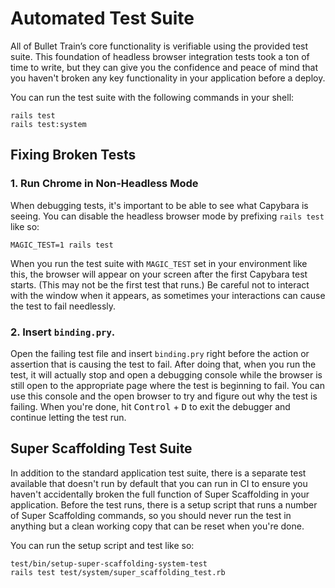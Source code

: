 # Automated Test Suite
All of Bullet Train’s core functionality is verifiable using the provided test suite. This foundation of headless browser integration tests took a ton of time to write, but they can give you the confidence and peace of mind that you haven't broken any key functionality in your application before a deploy.

You can run the test suite with the following commands in your shell:

```
rails test
rails test:system
```

## Fixing Broken Tests

### 1. Run Chrome in Non-Headless Mode

When debugging tests, it's important to be able to see what Capybara is seeing. You can disable the headless browser mode by prefixing `rails test` like so:

```
MAGIC_TEST=1 rails test
```

When you run the test suite with `MAGIC_TEST` set in your environment like this, the browser will appear on your screen after the first Capybara test starts. (This may not be the first test that runs.) Be careful not to interact with the window when it appears, as sometimes your interactions can cause the test to fail needlessly.

### 2. Insert `binding.pry`.

Open the failing test file and insert `binding.pry` right before the action or assertion that is causing the test to fail. After doing that, when you run the test, it will actually stop and open a debugging console while the browser is still open to the appropriate page where the test is beginning to fail. You can use this console and the open browser to try and figure out why the test is failing. When you're done, hit <kbd>Control</kbd> + <kbd>D</kbd> to exit the debugger and continue letting the test run.

## Super Scaffolding Test Suite
In addition to the standard application test suite, there is a separate test available that doesn't run by default that you can run in CI to ensure you haven't accidentally broken the full function of Super Scaffolding in your application. Before the test runs, there is a setup script that runs a number of Super Scaffolding commands, so you should never run the test in anything but a clean working copy that can be reset when you're done.

You can run the setup script and test like so:

```
test/bin/setup-super-scaffolding-system-test
rails test test/system/super_scaffolding_test.rb
```
